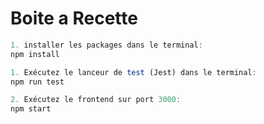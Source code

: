 # Boite a Recette

```javascript
1. installer les packages dans le terminal:
npm install

1. Exécutez le lanceur de test (Jest) dans le terminal:
npm run test

2. Exécutez le frontend sur port 3000:
npm start
```